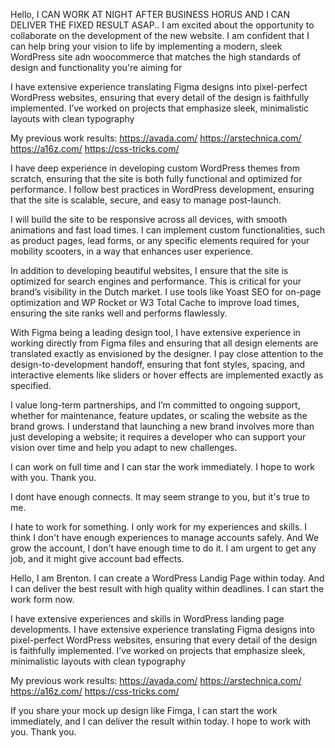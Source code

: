 Hello, I CAN WORK AT NIGHT AFTER BUSINESS HORUS AND I CAN DELIVER THE FIXED RESULT ASAP.. I am excited about the opportunity to collaborate on the development of the new website. I am confident that I can help bring your vision to life by implementing a modern, sleek WordPress site adn woocommerce that matches the high standards of design and functionality you're aiming for

I have extensive experience translating Figma designs into pixel-perfect WordPress websites, ensuring that every detail of the design is faithfully implemented. I’ve worked on projects that emphasize sleek, minimalistic layouts with clean typography

My previous work results:
https://avada.com/
https://arstechnica.com/
https://a16z.com/
https://css-tricks.com/

I have deep experience in developing custom WordPress themes from scratch, ensuring that the site is both fully functional and optimized for performance. I follow best practices in WordPress development, ensuring that the site is scalable, secure, and easy to manage post-launch.

I will build the site to be responsive across all devices, with smooth animations and fast load times.
I can implement custom functionalities, such as product pages, lead forms, or any specific elements required for your mobility scooters, in a way that enhances user experience.

In addition to developing beautiful websites, I ensure that the site is optimized for search engines and performance. This is critical for your brand’s visibility in the Dutch market.
I use tools like Yoast SEO for on-page optimization and WP Rocket or W3 Total Cache to improve load times, ensuring the site ranks well and performs flawlessly.

With Figma being a leading design tool, I have extensive experience in working directly from Figma files and ensuring that all design elements are translated exactly as envisioned by the designer.
I pay close attention to the design-to-development handoff, ensuring that font styles, spacing, and interactive elements like sliders or hover effects are implemented exactly as specified.

I value long-term partnerships, and I’m committed to ongoing support, whether for maintenance, feature updates, or scaling the website as the brand grows. I understand that launching a new brand involves more than just developing a website; it requires a developer who can support your vision over time and help you adapt to new challenges.

I can work on full time and I can star the work immediately. I hope to work with you.
Thank you.

I dont have enough connects. It may seem strange to you, but it's true to me.

I hate to work for something. I only work for my experiences and skills. I think I don't have enough experiences to manage accounts safely. And We grow the account, I don't have enough time to do it. I am urgent to get any job, and it might give account bad effects.

Hello, I am Brenton. I can create a WordPress Landig Page within today. And I can deliver the best result with high quality within deadlines. I can start the work form now.

I have extensive experiences and skills in WordPress landing page developments. I have extensive experience translating Figma designs into pixel-perfect WordPress websites, ensuring that every detail of the design is faithfully implemented. I’ve worked on projects that emphasize sleek, minimalistic layouts with clean typography

My previous work results:
https://avada.com/
https://arstechnica.com/
https://a16z.com/
https://css-tricks.com/

If you share your mock up design like Fimga, I can start the work immediately, and I can deliver the result within today. I hope to work with you.
Thank you.